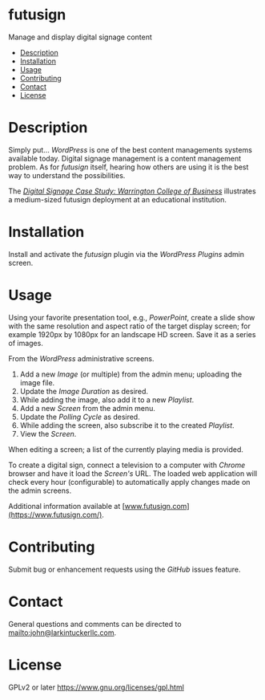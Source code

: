 futusign
====
Manage and display digital signage content

- [Description](#description)
- [Installation](#installation)
- [Usage](#usage)
- [Contributing](#contributing)
- [Contact](#contact)
- [License](#license)

Description
===

Simply put... *WordPress* is one of the best content managements systems available today. Digital signage management is a content management problem. As for *futusign* itself, hearing how others are using it is the best way to understand the possibilities.

The *[Digital Signage Case Study: Warrington College of Business]( https://www.futusign.com/stories/digital-signage-case-study-warrington/)* illustrates a medium-sized futusign deployment at an educational institution.

Installation
====

Install and activate the *futusign* plugin via the *WordPress Plugins* admin
screen.

Usage
====
Using your favorite presentation tool, e.g., *PowerPoint*, create a slide show with the same resolution and aspect ratio of the target display screen; for example 1920px by 1080px for an landscape HD screen. Save it as a series of images.

From the *WordPress* administrative screens.

1. Add a new *Image* (or multiple) from the admin menu; uploading the
image file.
2. Update the *Image Duration* as desired.
3. While adding the image, also add it to a new *Playlist*.
4. Add a new *Screen* from the admin menu.
5. Update the *Polling Cycle* as desired.
6. While adding the screen, also subscribe it to the created *Playlist*.
7. View the *Screen*.

When editing a screen; a list of the currently playing media is provided.

To create a digital sign, connect a television to a computer with *Chrome* browser and have it load the *Screen's* URL. The loaded web application will check every hour (configurable) to automatically apply changes made on the admin screens.

Additional information available at [www.futusign.com](https://www.futusign.com/).

Contributing
====
Submit bug or enhancement requests using the *GitHub* issues feature.

Contact
====
General questions and comments can be directed to
<mailto:john@larkintuckerllc.com>.

License
====
GPLv2 or later <https://www.gnu.org/licenses/gpl.html>
